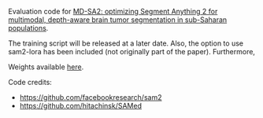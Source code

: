 Evaluation code for [MD-SA2: optimizing Segment Anything 2 for multimodal, depth-aware brain tumor segmentation in sub-Saharan populations](https://www.spiedigitallibrary.org/journals/journal-of-medical-imaging/volume-12/issue-02/024007/MD-SA2--optimizing-Segment-Anything-2-for-multimodal-depth/10.1117/1.JMI.12.2.024007.full). 
 
The training script will be released at a later date. Also, the option to use sam2-lora has been included (not originally part of the paper). Furthermore, 

Weights available [here](https://drive.google.com/drive/folders/1aNFBVwMLzDVrq7z4rtE1ofvIq_U2oXtn). 


Code credits:
- https://github.com/facebookresearch/sam2
- https://github.com/hitachinsk/SAMed
